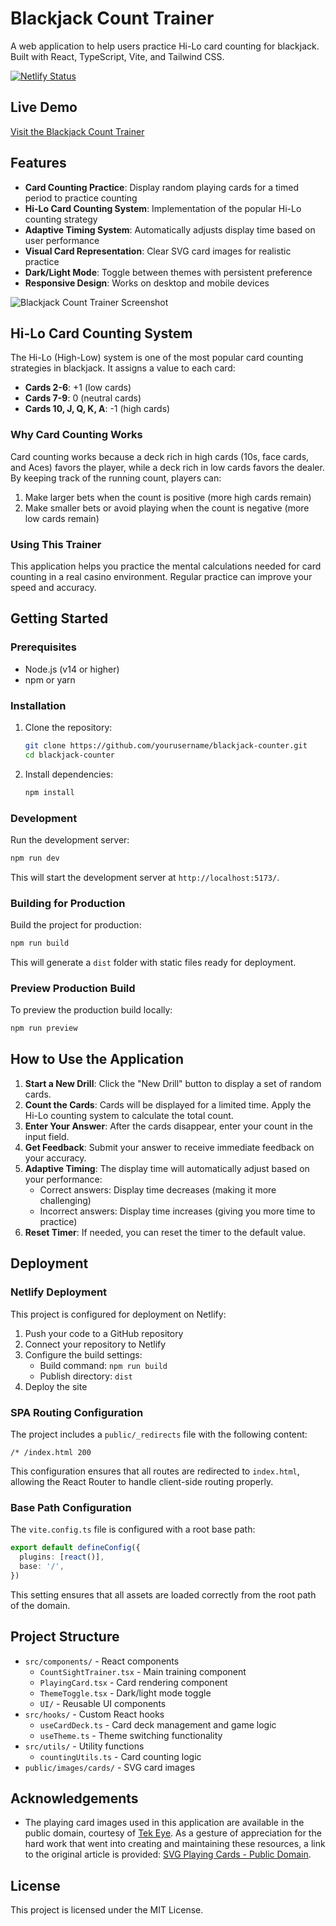 # Blackjack Count Trainer

A web application to help users practice Hi-Lo card counting for blackjack. Built with React, TypeScript, Vite, and Tailwind CSS.

[![Netlify Status](https://api.netlify.com/api/v1/badges/your-netlify-badge-id/deploy-status)](https://app.netlify.com/sites/blackjack-counter/deploys)

## Live Demo

[Visit the Blackjack Count Trainer](https://blackjack-counter.netlify.app)

## Features

- **Card Counting Practice**: Display random playing cards for a timed period to practice counting
- **Hi-Lo Card Counting System**: Implementation of the popular Hi-Lo counting strategy
- **Adaptive Timing System**: Automatically adjusts display time based on user performance
- **Visual Card Representation**: Clear SVG card images for realistic practice
- **Dark/Light Mode**: Toggle between themes with persistent preference
- **Responsive Design**: Works on desktop and mobile devices

![Blackjack Count Trainer Screenshot](screenshot-url-here)

## Hi-Lo Card Counting System

The Hi-Lo (High-Low) system is one of the most popular card counting strategies in blackjack. It assigns a value to each card:

- **Cards 2-6**: +1 (low cards)
- **Cards 7-9**: 0 (neutral cards)
- **Cards 10, J, Q, K, A**: -1 (high cards)

### Why Card Counting Works

Card counting works because a deck rich in high cards (10s, face cards, and Aces) favors the player, while a deck rich in low cards favors the dealer. By keeping track of the running count, players can:

1. Make larger bets when the count is positive (more high cards remain)
2. Make smaller bets or avoid playing when the count is negative (more low cards remain)

### Using This Trainer

This application helps you practice the mental calculations needed for card counting in a real casino environment. Regular practice can improve your speed and accuracy.

## Getting Started

### Prerequisites

- Node.js (v14 or higher)
- npm or yarn

### Installation

1. Clone the repository:
   ```bash
   git clone https://github.com/yourusername/blackjack-counter.git
   cd blackjack-counter
   ```

2. Install dependencies:
   ```bash
   npm install
   ```

### Development

Run the development server:
```bash
npm run dev
```

This will start the development server at `http://localhost:5173/`.

### Building for Production

Build the project for production:
```bash
npm run build
```

This will generate a `dist` folder with static files ready for deployment.

### Preview Production Build

To preview the production build locally:
```bash
npm run preview
```

## How to Use the Application

1. **Start a New Drill**: Click the "New Drill" button to display a set of random cards.
2. **Count the Cards**: Cards will be displayed for a limited time. Apply the Hi-Lo counting system to calculate the total count.
3. **Enter Your Answer**: After the cards disappear, enter your count in the input field.
4. **Get Feedback**: Submit your answer to receive immediate feedback on your accuracy.
5. **Adaptive Timing**: The display time will automatically adjust based on your performance:
   - Correct answers: Display time decreases (making it more challenging)
   - Incorrect answers: Display time increases (giving you more time to practice)
6. **Reset Timer**: If needed, you can reset the timer to the default value.

## Deployment

### Netlify Deployment

This project is configured for deployment on Netlify:

1. Push your code to a GitHub repository
2. Connect your repository to Netlify
3. Configure the build settings:
   - Build command: `npm run build`
   - Publish directory: `dist`
4. Deploy the site

### SPA Routing Configuration

The project includes a `public/_redirects` file with the following content:

```
/* /index.html 200
```

This configuration ensures that all routes are redirected to `index.html`, allowing the React Router to handle client-side routing properly.

### Base Path Configuration

The `vite.config.ts` file is configured with a root base path:

```typescript
export default defineConfig({
  plugins: [react()],
  base: '/',
})
```

This setting ensures that all assets are loaded correctly from the root path of the domain.

## Project Structure

- `src/components/` - React components
  - `CountSightTrainer.tsx` - Main training component
  - `PlayingCard.tsx` - Card rendering component
  - `ThemeToggle.tsx` - Dark/light mode toggle
  - `UI/` - Reusable UI components
- `src/hooks/` - Custom React hooks
  - `useCardDeck.ts` - Card deck management and game logic
  - `useTheme.ts` - Theme switching functionality
- `src/utils/` - Utility functions
  - `countingUtils.ts` - Card counting logic
- `public/images/cards/` - SVG card images

## Acknowledgements

- The playing card images used in this application are available in the public domain, courtesy of [Tek Eye](https://tekeye.uk). As a gesture of appreciation for the hard work that went into creating and maintaining these resources, a link to the original article is provided: [SVG Playing Cards - Public Domain](https://tekeye.uk/playing_cards/svg-playing-cards).

## License

This project is licensed under the MIT License.
